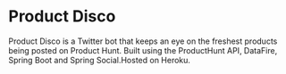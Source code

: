 # Product Disco
Product Disco is a Twitter bot that keeps an eye on the freshest products being posted on Product Hunt.
Built using the ProductHunt API, DataFire, Spring Boot and Spring Social.Hosted on Heroku.
